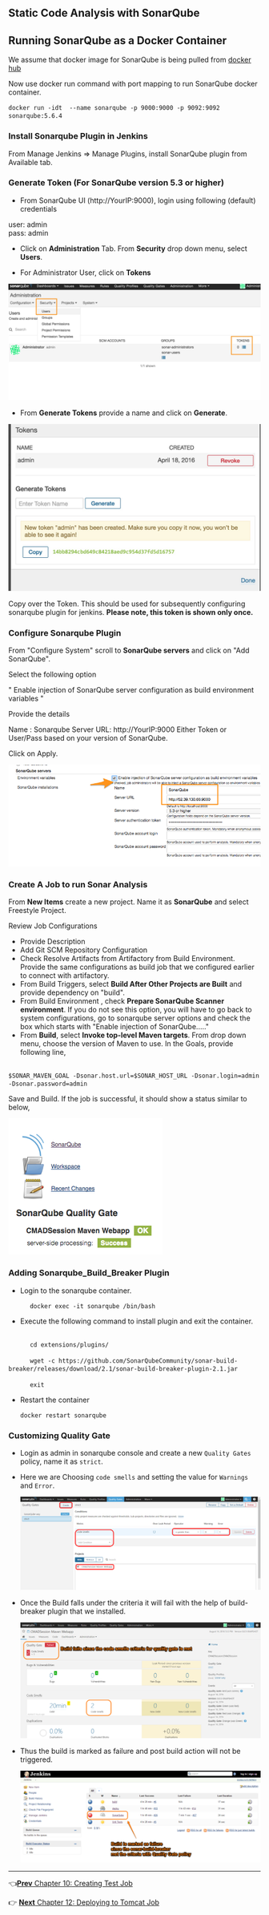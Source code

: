 ## Static Code Analysis with SonarQube

## Running SonarQube as a Docker Container

We assume that docker image for SonarQube is being pulled from [docker hub](https://hub.docker.com/_/sonarqube/)

Now use docker run command with port mapping to run SonarQube docker container.

```
docker run -idt  --name sonarqube -p 9000:9000 -p 9092:9092 sonarqube:5.6.4
```

### Install  Sonarqube Plugin in Jenkins

From Manage Jenkins => Manage Plugins, install SonarQube plugin from Available tab.


### Generate Token (For SonarQube version 5.3 or higher)

* From SonarQube UI (http://YourIP:9000), login using following (default) credentials

user: admin  
pass: admin  


* Click on **Administration** Tab. From **Security** drop down menu, select **Users**.  

* For Administrator User, click on **Tokens**

![Token ](images/chap11/sonarqube_tokens-00.jpg)

* From **Generate Tokens** provide a name and click on **Generate**.

![Token ](images/chap11/sonarqube_tokens-02.jpg)

Copy over the Token. This should be used for subsequently configuring sonarqube plugin for jenkins. **Please note, this token is shown only once.**

### Configure Sonarqube Plugin
From "Configure System" scroll to **SonarQube servers** and click on "Add SonarQube".

Select the following option

" Enable injection of SonarQube server configuration as build environment variables	"

Provide the details

Name : Sonarqube
Server URL: http://YourIP:9000
Either Token or User/Pass based on your version of SonarQube.

Click on Apply.

![Token ](images/chap11/plugin_config.png)


### Create A Job to run Sonar Analysis

From **New Items** create a new project. Name it as **SonarQube** and select Freestyle Project.


Review Job Configurations

* Provide Description
* Add Git SCM Repository Configuration  
* Check Resolve Artifacts from Artifactory from Build Environment. Provide the same configurations as build job that we configured earlier to connect with artifactory.
* From Build Triggers, select **Build After Other Projects are Built** and provide dependency on "build".
* From Build Environment , check  **Prepare SonarQube Scanner environment**. If you do not see this option, you will have to go back to system configurations, go to sonarqube server options and check the box which starts with "Enable injection of SonarQube....."
* From **Build**, select **Invoke top-level Maven targets**. From drop down menu, choose the version of Maven to use. In the Goals, provide following line,

```

$SONAR_MAVEN_GOAL -Dsonar.host.url=$SONAR_HOST_URL -Dsonar.login=admin -Dsonar.password=admin

```

Save and Build.  If the job is successful, it should show a status similar to below,


![SonarQube job status](images/chap11/status.png)


### Adding Sonarqube_Build_Breaker Plugin

* Login to the sonarqube container.

```
      docker exec -it sonarqube /bin/bash
```

* Execute the following command to install plugin and exit the container.

```

      cd extensions/plugins/

      wget -c https://github.com/SonarQubeCommunity/sonar-build-breaker/releases/download/2.1/sonar-build-breaker-plugin-2.1.jar

      exit

```

* Restart the container

      docker restart sonarqube

### Customizing Quality Gate

* Login as admin in sonarqube console and create a new `Quality Gates` policy, name it as `strict`.

* Here we are Choosing `code smells` and setting the value for `Warnings` and `Error`.

  ![Quality Gate](images/chap11/1.png)

* Once the Build falls under the criteria it will fail with the help of build-breaker plugin that we installed.

  ![Quality Gate](images/chap11/2.png)

* Thus the build is marked as failure and post build action will not be triggered.

  ![Jenkins_sonar_fail](images/chap11/3.png)

----

:point_left:[**Prev** Chapter 10: Creating Test Job](https://github.com/schoolofdevops/learn-jenkins/blob/master/manuscript/100_creating_test_job.md)

:point_right: [**Next** Chapter 12: Deploying to Tomcat Job](https://github.com/schoolofdevops/learn-jenkins/blob/master/manuscript/120_deploy_to_tomcat.md)
